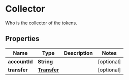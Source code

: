 

# Collector

Who is the collector of the tokens.

## Properties

Name | Type | Description | Notes
------------ | ------------- | ------------- | -------------
**accountId** | **String** |  |  [optional]
**transfer** | [**Transfer**](Transfer.md) |  |  [optional]



